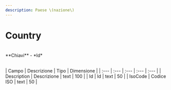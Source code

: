 ```yaml
---
description: Paese \(nazione\)
---
```

# Country

<br>
**Chiavi**
- *Id*
<br><br>

| Campo | Descrizione | Tipo | Dimensione | 
| :--- | :--- | :--- | :--- | :--- |
| Description | Descrizione | text | 100 |
| Id | Id | text | 50 |
| IsoCode | Codice ISO | text | 50 |



